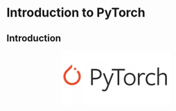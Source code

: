 # Introduction to PyTorch

## Introduction
<div align="center">
  <img src="./pytorch.jpg" alt="figure 1: logo" width=50% height=50%/>
</div>

